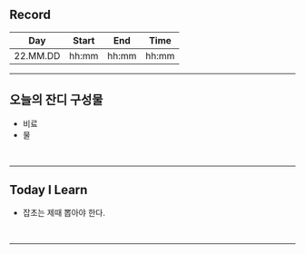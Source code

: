 ## Record

|   Day    | Start |  End  | Time  |
| :------: | :---: | :---: | :---: |
| 22.MM.DD | hh:mm | hh:mm | hh:mm |

---

## 오늘의 잔디 구성물

- 비료
- 물

<br/>

---

## Today I Learn

- 잡초는 제때 뽑아야 한다.

<br/>

---
